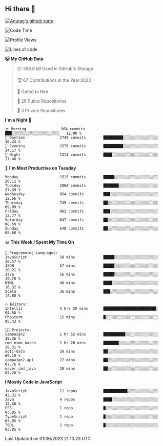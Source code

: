 ## Hi there 👋

[![Anurag's github stats](https://github-readme-stats.vercel.app/api?username=Songwonseok)](https://github.com/anuraghazra/github-readme-stats)



<!--START_SECTION:waka-->
![Code Time](http://img.shields.io/badge/Code%20Time-2%2C266%20hrs%2042%20mins-blue)

![Profile Views](http://img.shields.io/badge/Profile%20Views-0-blue)

![Lines of code](https://img.shields.io/badge/From%20Hello%20World%20I%27ve%20Written-35.0%20million%20lines%20of%20code-blue)

**🐱 My GitHub Data** 

> 📦 358.0 kB Used in GitHub's Storage 
 > 
> 🏆 67 Contributions in the Year 2023
 > 
> 💼 Opted to Hire
 > 
> 📜 26 Public Repositories 
 > 
> 🔑 3 Private Repositories 
 > 
**I'm a Night 🦉** 

```text
🌞 Morning                904 commits         ███░░░░░░░░░░░░░░░░░░░░░░   12.00 % 
🌆 Daytime                2745 commits        █████████░░░░░░░░░░░░░░░░   36.43 % 
🌃 Evening                2575 commits        █████████░░░░░░░░░░░░░░░░   34.17 % 
🌙 Night                  1311 commits        ████░░░░░░░░░░░░░░░░░░░░░   17.40 % 
```
📅 **I'm Most Productive on Tuesday** 

```text
Monday                   1515 commits        █████░░░░░░░░░░░░░░░░░░░░   20.11 % 
Tuesday                  2064 commits        ███████░░░░░░░░░░░░░░░░░░   27.39 % 
Wednesday                954 commits         ███░░░░░░░░░░░░░░░░░░░░░░   12.66 % 
Thursday                 745 commits         ██░░░░░░░░░░░░░░░░░░░░░░░   09.89 % 
Friday                   962 commits         ███░░░░░░░░░░░░░░░░░░░░░░   12.77 % 
Saturday                 647 commits         ██░░░░░░░░░░░░░░░░░░░░░░░   08.59 % 
Sunday                   648 commits         ██░░░░░░░░░░░░░░░░░░░░░░░   08.60 % 
```


📊 **This Week I Spent My Time On** 

```text
💬 Programming Languages: 
JavaScript               58 mins             █████░░░░░░░░░░░░░░░░░░░░   20.57 % 
JSON                     57 mins             █████░░░░░░░░░░░░░░░░░░░░   20.21 % 
Java                     56 mins             █████░░░░░░░░░░░░░░░░░░░░   19.70 % 
HTML                     46 mins             ████░░░░░░░░░░░░░░░░░░░░░   16.32 % 
Scala                    36 mins             ███░░░░░░░░░░░░░░░░░░░░░░   12.68 % 

🔥 Editors: 
IntelliJ                 4 hrs 29 mins       ████████████████████████░   94.58 % 
PhpStorm                 15 mins             █░░░░░░░░░░░░░░░░░░░░░░░░   05.42 % 

🐱‍💻 Projects: 
campaign2                1 hr 52 mins        ██████████░░░░░░░░░░░░░░░   39.36 % 
cmd_nimo_batch           1 hr 20 mins        ███████░░░░░░░░░░░░░░░░░░   28.31 % 
noti-data                26 mins             ██░░░░░░░░░░░░░░░░░░░░░░░   09.19 % 
campaign2-api            22 mins             ██░░░░░░░░░░░░░░░░░░░░░░░   07.76 % 
naver_cmd_java           20 mins             ██░░░░░░░░░░░░░░░░░░░░░░░   07.20 % 
```

**I Mostly Code in JavaScript** 

```text
JavaScript               11 repos            ███████████░░░░░░░░░░░░░░   42.31 % 
Java                     4 repos             ████░░░░░░░░░░░░░░░░░░░░░   15.38 % 
CSS                      1 repo              █░░░░░░░░░░░░░░░░░░░░░░░░   03.85 % 
TypeScript               1 repo              █░░░░░░░░░░░░░░░░░░░░░░░░   03.85 % 
TSQL                     1 repo              █░░░░░░░░░░░░░░░░░░░░░░░░   03.85 % 
```




 Last Updated on 01/06/2023 21:10:23 UTC
<!--END_SECTION:waka-->
